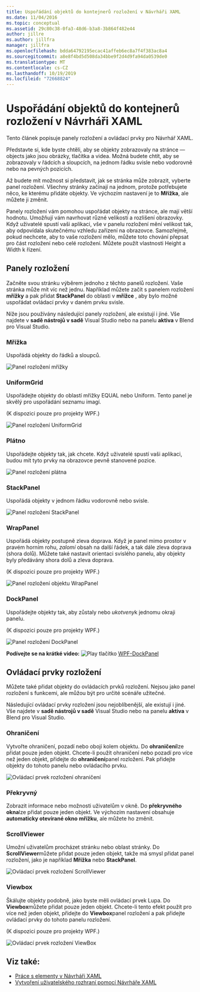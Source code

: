 ```yaml
---
title: Uspořádání objektů do kontejnerů rozložení v Návrháři XAML
ms.date: 11/04/2016
ms.topic: conceptual
ms.assetid: 29c80c38-0fa3-48d6-b3a8-3b864f482e44
author: jillre
ms.author: jillfra
manager: jillfra
ms.openlocfilehash: bdda64792195ecac41affeb6ec8a7f4f383ac8a4
ms.sourcegitcommit: a8e8f4bd5d508da34bbe9f2d4d9fa94da0539de0
ms.translationtype: MT
ms.contentlocale: cs-CZ
ms.lasthandoff: 10/19/2019
ms.locfileid: "72668824"
---
```

# <a name="organize-objects-into-layout-containers-in-xaml-designer"></a>Uspořádání objektů do kontejnerů rozložení v Návrháři XAML

Tento článek popisuje panely rozložení a ovládací prvky pro Návrhář XAML.

Představte si, kde byste chtěli, aby se objekty zobrazovaly na stránce &mdash;objects jako jsou obrázky, tlačítka a videa. Možná budete chtít, aby se zobrazovaly v řádcích a sloupcích, na jednom řádku svisle nebo vodorovně nebo na pevných pozicích.

Až budete mít možnost si představit, jak se stránka může zobrazit, vyberte panel rozložení. Všechny stránky začínají na jednom, protože potřebujete něco, ke kterému přidáte objekty. Ve výchozím nastavení je to **Mřížka**, ale můžete ji změnit.

Panely rozložení vám pomohou uspořádat objekty na stránce, ale mají větší hodnotu. Umožňují vám navrhovat různé velikosti a rozlišení obrazovky. Když uživatelé spustí vaši aplikaci, vše v panelu rozložení mění velikost tak, aby odpovídala skutečnému vzhledu zařízení na obrazovce. Samozřejmě, pokud nechcete, aby to vaše rozložení mělo, můžete toto chování přepsat pro část rozložení nebo celé rozložení. Můžete použít vlastnosti Height a Width k řízení.

## <a name="layout-panels"></a>Panely rozložení

Začněte svou stránku výběrem jednoho z těchto panelů rozložení. Vaše stránka může mít víc než jednu. Například můžete začít s panelem rozložení **mřížky** a pak přidat **StackPanel** do oblasti v **mřížce** , aby bylo možné uspořádat ovládací prvky v daném prvku svisle.

Níže jsou používány následující panely rozložení, ale existují i jiné. Vše najdete v **sadě nástrojů v sadě** Visual Studio nebo na panelu **aktiva** v Blend pro Visual Studio.

### <a name="grid"></a>Mřížka

Uspořádá objekty do řádků a sloupců.

![Panel rozložení mřížky](../designers/media/98b234b2-ac3b-441f-9136-98375fee87b7.png)

### <a name="uniformgrid"></a>UniformGrid

Uspořádejte objekty do oblastí mřížky EQUAL nebo Uniform. Tento panel je skvělý pro uspořádání seznamu imagí.

(K dispozici pouze pro projekty WPF.)

![Panel rozložení UniformGrid](../designers/media/928b9284-a7e8-4678-875a-656b80b78076.png)

### <a name="canvas"></a>Plátno

Uspořádejte objekty tak, jak chcete. Když uživatelé spustí vaši aplikaci, budou mít tyto prvky na obrazovce pevně stanovené pozice.

![Panel rozložení plátna](../designers/media/e1ae27f0-3a57-454e-b580-877dcea8836d.png)

### <a name="stackpanel"></a>StackPanel

Uspořádá objekty v jednom řádku vodorovně nebo svisle.

![Panel rozložení StackPanel](../designers/media/a85a7b57-b0a8-495e-b985-f0291e41d093.png)

### <a name="wrappanel"></a>WrapPanel

Uspořádá objekty postupně zleva doprava. Když je panel mimo prostor v pravém horním rohu, *zalomí* obsah na další řádek, a tak dále zleva doprava (shora dolů). Můžete také nastavit orientaci svislého panelu, aby objekty byly předávány shora dolů a zleva doprava.

(K dispozici pouze pro projekty WPF.)

![Panel rozložení objektu WrapPanel](../designers/media/b1c415fb-9a32-4a18-aa0b-308fca994ac9.png)

### <a name="dockpanel"></a>DockPanel

Uspořádejte objekty tak, aby zůstaly nebo *ukotveny*k jednomu okraji panelu.

(K dispozici pouze pro projekty WPF.)

![Panel rozložení DockPanel](../designers/media/72d46b58-9a49-4dd5-8af7-6843c0440226.png)

**Podívejte se na krátké video:** ![Play tlačítko ](../designers/media/bldadminconsoleinitialconfigicon.PNG) [WPF-DockPanel](https://www.youtube.com/watch?v=EBH_OIM-zPo)

## <a name="layout-controls"></a>Ovládací prvky rozložení

Můžete také přidat objekty do ovládacích prvků rozložení. Nejsou jako panel rozložení s funkcemi, ale můžou být pro určité scénáře užitečné.

Následující ovládací prvky rozložení jsou nejoblíbenější, ale existují i jiné. Vše najdete v **sadě nástrojů v sadě** Visual Studio nebo na panelu **aktiva** v Blend pro Visual Studio.

### <a name="border"></a>Ohraničení

Vytvořte ohraničení, pozadí nebo obojí kolem objektu. Do **ohraničení**lze přidat pouze jeden objekt. Chcete-li použít ohraničení nebo pozadí pro více než jeden objekt, přidejte do **ohraničení**panel rozložení. Pak přidejte objekty do tohoto panelu nebo ovládacího prvku.

![Ovládací prvek rozložení ohraničení](../designers/media/e761238b-99fd-43c5-bbc4-57538b8289ff.png)

### <a name="popup"></a>Překryvný

Zobrazit informace nebo možnosti uživatelům v okně. Do **překryvného okna**lze přidat pouze jeden objekt. Ve výchozím nastavení obsahuje **automaticky otevírané okno** **mřížku**, ale můžete ho změnit.

### <a name="scrollviewer"></a>ScrollViewer

Umožní uživatelům procházet stránku nebo oblast stránky. Do **ScrollViewer**můžete přidat pouze jeden objekt, takže má smysl přidat panel rozložení, jako je například **Mřížka** nebo **StackPanel**.

![Ovládací prvek rozložení ScrollViewer](../designers/media/06b326d4-f23d-41a6-b26b-e1aff37572a7.png)

### <a name="viewbox"></a>Viewbox

Škálujte objekty podobně, jako byste měli ovládací prvek Lupa. Do **Viewbox**můžete přidat pouze jeden objekt. Chcete-li tento efekt použít pro více než jeden objekt, přidejte do **Viewbox**panel rozložení a pak přidejte ovládací prvky do tohoto panelu rozložení.

(K dispozici pouze pro projekty WPF.)

![Ovládací prvek rozložení ViewBox](../designers/media/f5b13c66-d918-4141-8a16-bd8f8628687a.png)

## <a name="see-also"></a>Viz také:

- [Práce s elementy v Návrháři XAML](../xaml-tools/working-with-elements-in-xaml-designer.md)
- [Vytvoření uživatelského rozhraní pomocí Návrháře XAML](../xaml-tools/creating-a-ui-by-using-xaml-designer-in-visual-studio.md)